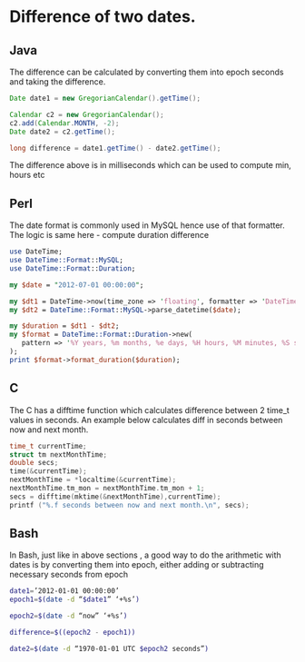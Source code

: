 # Difference of two dates.

## Java

The difference can be calculated by converting them into epoch seconds and taking the difference.

```java
Date date1 = new GregorianCalendar().getTime();

Calendar c2 = new GregorianCalendar();
c2.add(Calendar.MONTH, -2);
Date date2 = c2.getTime();

long difference = date1.getTime() - date2.getTime();
```
The difference above is in milliseconds which can be used to compute min, hours etc

## Perl

The date format is commonly used in MySQL hence use of that formatter. The logic is same here - compute duration difference

```perl
use DateTime;
use DateTime::Format::MySQL;
use DateTime::Format::Duration;

my $date = "2012-07-01 00:00:00";

my $dt1 = DateTime->now(time_zone => 'floating', formatter => 'DateTime::Format::MySQL');
my $dt2 = DateTime::Format::MySQL->parse_datetime($date);

my $duration = $dt1 - $dt2;
my $format = DateTime::Format::Duration->new(
   pattern => '%Y years, %m months, %e days, %H hours, %M minutes, %S seconds'
);
print $format->format_duration($duration);
```

## C
The C has a difftime function which calculates difference between 2 time_t values in seconds.
 An example below calculates diff in seconds between now and next month.

```c
time_t currentTime;
struct tm nextMonthTime;
double secs;
time(&currentTime);  
nextMonthTime = *localtime(&currentTime);
nextMonthTime.tm_mon = nextMonthTime.tm_mon + 1;
secs = difftime(mktime(&nextMonthTime),currentTime);
printf ("%.f seconds between now and next month.\n", secs);
```

## Bash

In Bash, just like in above sections , a good way to do the arithmetic with dates is by converting them into epoch, either adding or subtracting necessary seconds from epoch

```bash
date1=’2012-01-01 00:00:00’
epoch1=$(date -d “$date1” ‘+%s’)

epoch2=$(date -d “now” ‘+%s’)

difference=$((epoch2 - epoch1))

date2=$(date -d “1970-01-01 UTC $epoch2 seconds”)
```
